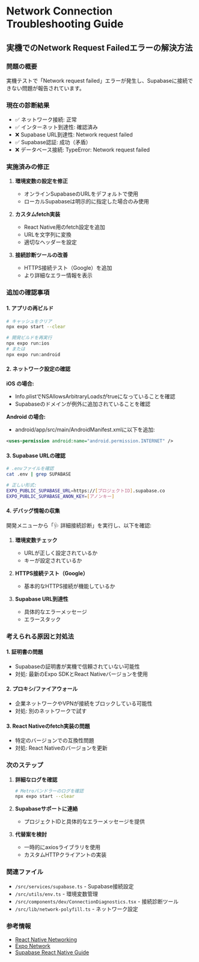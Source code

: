 # Network Connection Troubleshooting Guide

## 実機でのNetwork Request Failedエラーの解決方法

### 問題の概要
実機テストで「Network request failed」エラーが発生し、Supabaseに接続できない問題が報告されています。

### 現在の診断結果
- ✅ ネットワーク接続: 正常
- ✅ インターネット到達性: 確認済み
- ❌ Supabase URL到達性: Network request failed
- ✅ Supabase認証: 成功（矛盾）
- ❌ データベース接続: TypeError: Network request failed

### 実施済みの修正

1. **環境変数の設定を修正**
   - オンラインSupabaseのURLをデフォルトで使用
   - ローカルSupabaseは明示的に指定した場合のみ使用

2. **カスタムfetch実装**
   - React Native用のfetch設定を追加
   - URLを文字列に変換
   - 適切なヘッダーを設定

3. **接続診断ツールの改善**
   - HTTPS接続テスト（Google）を追加
   - より詳細なエラー情報を表示

### 追加の確認事項

#### 1. アプリの再ビルド
```bash
# キャッシュをクリア
npx expo start --clear

# 開発ビルドを再実行
npx expo run:ios
# または
npx expo run:android
```

#### 2. ネットワーク設定の確認

**iOS の場合:**
- Info.plistでNSAllowsArbitraryLoadsがtrueになっていることを確認
- Supabaseのドメインが例外に追加されていることを確認

**Android の場合:**
- android/app/src/main/AndroidManifest.xmlに以下を追加:
```xml
<uses-permission android:name="android.permission.INTERNET" />
```

#### 3. Supabase URLの確認
```bash
# .envファイルを確認
cat .env | grep SUPABASE

# 正しい形式:
EXPO_PUBLIC_SUPABASE_URL=https://[プロジェクトID].supabase.co
EXPO_PUBLIC_SUPABASE_ANON_KEY=[アノンキー]
```

#### 4. デバッグ情報の収集

開発メニューから「🩺 詳細接続診断」を実行し、以下を確認:

1. **環境変数チェック**
   - URLが正しく設定されているか
   - キーが設定されているか

2. **HTTPS接続テスト（Google）**
   - 基本的なHTTPS接続が機能しているか

3. **Supabase URL到達性**
   - 具体的なエラーメッセージ
   - エラースタック

### 考えられる原因と対処法

#### 1. 証明書の問題
- Supabaseの証明書が実機で信頼されていない可能性
- 対処: 最新のExpo SDKとReact Nativeバージョンを使用

#### 2. プロキシ/ファイアウォール
- 企業ネットワークやVPNが接続をブロックしている可能性
- 対処: 別のネットワークで試す

#### 3. React Nativeのfetch実装の問題
- 特定のバージョンでの互換性問題
- 対処: React Nativeのバージョンを更新

### 次のステップ

1. **詳細なログを確認**
   ```bash
   # Metroバンドラーのログを確認
   npx expo start --clear
   ```

2. **Supabaseサポートに連絡**
   - プロジェクトIDと具体的なエラーメッセージを提供

3. **代替案を検討**
   - 一時的にaxiosライブラリを使用
   - カスタムHTTPクライアントの実装

### 関連ファイル
- `/src/services/supabase.ts` - Supabase接続設定
- `/src/utils/env.ts` - 環境変数管理
- `/src/components/dev/ConnectionDiagnostics.tsx` - 接続診断ツール
- `/src/lib/network-polyfill.ts` - ネットワーク設定

### 参考情報
- [React Native Networking](https://reactnative.dev/docs/network)
- [Expo Network](https://docs.expo.dev/versions/latest/sdk/network/)
- [Supabase React Native Guide](https://supabase.com/docs/guides/with-react-native)
